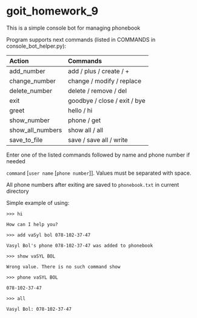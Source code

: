 # goit_homework_9

This is a simple console bot for managing phonebook

Program supports next commands (listed in COMMANDS in console_bot_helper.py):

| Action           | Commands                     |
|:-----------------|:-----------------------------|
| add_number       | add / plus / create / +      |
| change_number    | change / modify / replace    |
| delete_number    | delete / remove / del        |
| exit             | goodbye / close / exit / bye |
| greet            | hello / hi                   |
| show_number      | phone / get                  |
| show_all_numbers | show all / all               |
| save_to_file     | save / save all / write      |

Enter one of the listed commands followed by name and phone number if needed

`command` [`user name` [`phone number`]]. Values must be separated with space.

All phone numbers after exiting are saved to `phonebook.txt` in current directory


Simple example of using:

`>>> hi`

`How can I help you?`

`>>> add vaSyl bol 078-102-37-47`

`Vasyl Bol's phone 078-102-37-47 was added to phonebook`

`>>> show vaSYL BOL`

`Wrong value. There is no such command show`

`>>> phone vaSYL BOL`

`078-102-37-47`

`>>> all`

`Vasyl Bol: 078-102-37-47`